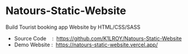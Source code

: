 # Natours-Static-Website

Build Tourist booking app Website by HTML/CSS/SASS

- Source Code    :  https://github.com/K1LROY/Natours-Static-Website
- Demo Website :  https://natours-static-website.vercel.app/
